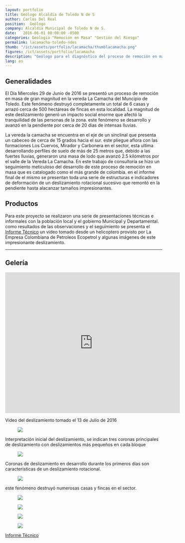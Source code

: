 ```yaml
---
layout: portfolio
title: Geólogo Alcaldia de Toledo N de S
author: Carlos Del Real
position:  Geólogo
company: Alcaldía Municipal de Toledo N de S.
date:   2016-06-01 08:00:00 -0500
categories: Geologia "Remoción en Masa" "Gestión del Riesgo"
permalink: lacamacha-toledo-ndes
thumb: "/ict/assets/portfolio/lacamacha/thumblacamacha.png"
figures: /ict/assets/portfolio/lacamacha
description: "Geólogo para el diagnóstico del proceso de remoción en masa La Camacha, Toledo"
lang: es
---
```


## Generalidades

El Día Miercoles 29 de Junio de 2016 se presentó un proceso de remoción en masa de gran magnitud en la vereda La Camacha del Muncipio de Toledo. Este fenómeno destruyó completamente un total de 6 casas y arrazó cerca de 500 hectáreas de fincas en esta localidad.
La magnitud de este deslizamiento generó un impacto social enorme que afectó la tranquilidad de las personas de la zona. este fenómeno se desarrollo y avanzó en la pendiente por cerca de 20 dias de intensas lluvias.

La vereda la camacha se encuentra en el eje de un sinclinal que presenta un cabeceo de cerca de 15 grados hacia el sur. este pliegue aflora con las formaciones Los Cuervos, Mirador y Carbonera en el sector, esta ultima desarrollando perfiles de suelo de más de 25 metros que, debido a las fuertes lluvias, generaron una masa de lodo que avanzó 2.5 kilómetros por el valle de la Vereda La Camacha. En este trabajo de consultoría se hizo un seguimiento meticuloso del desarrollo de este proceso de remoción en masa que es catalogado como el más grande de colombia. en el informe final de el mismo se presentan toda una serie de estructuras e indicadores de deformación de un deslizamiento rotacional sucesivo que remontó en la pendiente hasta alacanzar tamaños impresionantes.

## Productos

Para este proyecto se realizaron una serie de presentaciones técnicas e informales con la población local y el gobierno Municipal y Departamental. como resultados de las observaciones y el seguimiento se presenta el <a href="{{ site.url }}{{ page.figures }}/Informe La Camacha.pdf" target="_blank">Informe Técnico</a> un video tomado desde un helicoptero provisto por La Empresa Colombiana de Petroleos Ecopetrol y algunas imágenes de este impresionante deslizamiento.

<hr>

## Gelería

<div class="videocontainer">
    <iframe width="560px" height="450px" src="https://www.youtube.com/embed/syteW7zeTs0" frameborder="0" allow="accelerometer; autoplay; encrypted-media; gyroscope; picture-in-picture" allowfullscreen></iframe>
</div>

Video del deslizamiento tomado el 13 de Julio de 2016


<figure class="figure">
    <img src="{{ page.figures }}/figura1.png">
</figure>
Interpretación inicial del deslizamiento, se indican tres coronas principales de deslizamiento con deslizamientos más pequeños en cada bloque


<figure class="figure">
    <img src="{{ page.figures }}/figura2.png">
</figure>
Coronas de deslizamiento en desarrollo durante los primeros días son caracteristicas de un deslizamiento rotacional.


<figure class="figure">
    <img src="{{ page.figures }}/figura3.png">
</figure>
este fenómeno destruyó numerosas casas y fincas en el sector.

<figure class="figure">
    <img src="{{ page.figures }}/figura4.png">
</figure>
<figure class="figure">
    <img src="{{ page.figures }}/pano-deslizamiento.jpg">
</figure>
<figure class="figure">
    <img src="{{ page.figures }}/pano-deslizamiento2.jpg">
</figure>
<figure class="figure">
    <img src="{{ page.figures }}/figura7.png">
</figure>

<a href="{{ site.url }}/assets/portfolio/lacamacha/Informe La Camacha.pdf" target="_blank">Informe Técnico</a>

